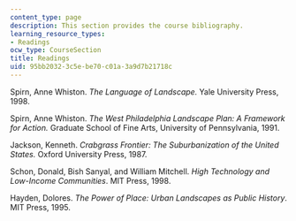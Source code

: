 ```yaml
---
content_type: page
description: This section provides the course bibliography.
learning_resource_types:
- Readings
ocw_type: CourseSection
title: Readings
uid: 95bb2032-3c5e-be70-c01a-3a9d7b21718c
---
```


Spirn, Anne Whiston. _The Language of Landscape._ Yale University Press, 1998.

Spirn, Anne Whiston. _The West Philadelphia Landscape Plan: A Framework for Action._ Graduate School of Fine Arts, University of Pennsylvania, 1991.

Jackson, Kenneth. _Crabgrass Frontier: The Suburbanization of the United States._ Oxford University Press, 1987.

Schon, Donald, Bish Sanyal, and William Mitchell. _High Technology and Low-Income Communities_. MIT Press, 1998.

Hayden, Dolores. _The Power of Place: Urban Landscapes as Public History_. MIT Press, 1995.